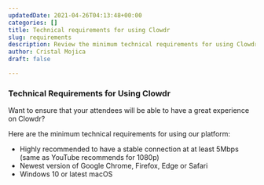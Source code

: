 ```yaml
---
updatedDate: 2021-04-26T04:13:48+00:00
categories: []
title: Technical requirements for using Clowdr
slug: requirements
description: Review the minimum technical requirements for using Clowdr
author: Cristal Mojica
draft: false

---
```

### Technical Requirements for Using Clowdr

Want to ensure that your attendees will be able to have a great experience on Clowdr?

Here are the minimum technical requirements for using our platform:

* Highly recommended to have a stable connection at at least 5Mbps (same as YouTube recommends for 1080p)
* Newest version of Google Chrome, Firefox, Edge or Safari
* Windows 10 or latest macOS